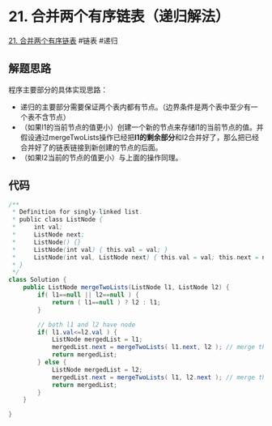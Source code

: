 # 21. 合并两个有序链表（递归解法）
[21. 合并两个有序链表](/problems/merge-two-sorted-lists/)
#链表 #递归

## 解题思路

程序主要部分的具体实现思路：

- 递归的主要部分需要保证两个表内都有节点。（边界条件是两个表中至少有一个表不含节点）
- （如果l1的当前节点的值更小）创建一个新的节点来存储l1的当前节点的值。并假设通过mergeTwoLists操作已经把**l1的剩余部分**和l2合并好了，那么把已经合并好了的链表链接到新创建的节点的后面。
- （如果l2当前的节点的值更小）与上面的操作同理。

## 代码

```java
/**
 * Definition for singly-linked list.
 * public class ListNode {
 *     int val;
 *     ListNode next;
 *     ListNode() {}
 *     ListNode(int val) { this.val = val; }
 *     ListNode(int val, ListNode next) { this.val = val; this.next = next; }
 * }
 */
class Solution {
    public ListNode mergeTwoLists(ListNode l1, ListNode l2) {
        if( l1==null || l2==null ) {
            return ( l1==null ) ? l2 : l1;
        }

        // both l1 and l2 have node
        if( l1.val<=l2.val ) {
            ListNode mergedList = l1;
            mergedList.next = mergeTwoLists( l1.next, l2 ); // merge the rest node in l1 with l2
            return mergedList;
        } else {
            ListNode mergedList = l2;
            mergedList.next = mergeTwoLists( l1, l2.next ); // merge the rest node in l2 with l1
            return mergedList;
        }
    }

}
```